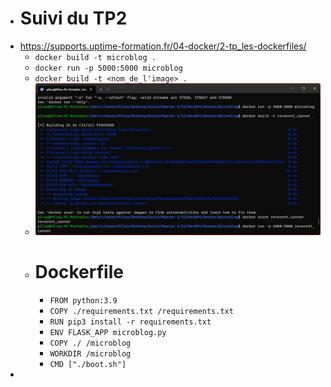 - # Suivi du TP2
- https://supports.uptime-formation.fr/04-docker/2-tp_les-dockerfiles/
	- `docker build -t microblog .`
	- `docker run -p 5000:5000 microblog`
	- `docker build -t <nom_de_l'image> .`
	- ![image.png](../assets/image_1680169339590_0.png)
	- # Dockerfile
		- `FROM python:3.9`
		- `COPY ./requirements.txt /requirements.txt`
		- `RUN pip3 install -r requirements.txt`
		- `ENV FLASK_APP microblog.py`
		- `COPY ./ /microblog`
		- `WORKDIR /microblog`
		- `CMD ["./boot.sh"]`
-